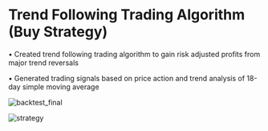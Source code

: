 # Trend Following Trading Algorithm (Buy Strategy)

•	Created trend following trading algorithm to gain risk adjusted profits from major trend reversals

•	Generated trading signals based on price action and trend analysis of 18-day simple moving average

![backtest_final](https://user-images.githubusercontent.com/35648851/98486673-19f8d300-221f-11eb-9fdf-6d7d2b2b99ed.png)

![strategy](https://user-images.githubusercontent.com/35648851/104374673-d86af980-54e7-11eb-850d-b4d34d52d555.jpg)
